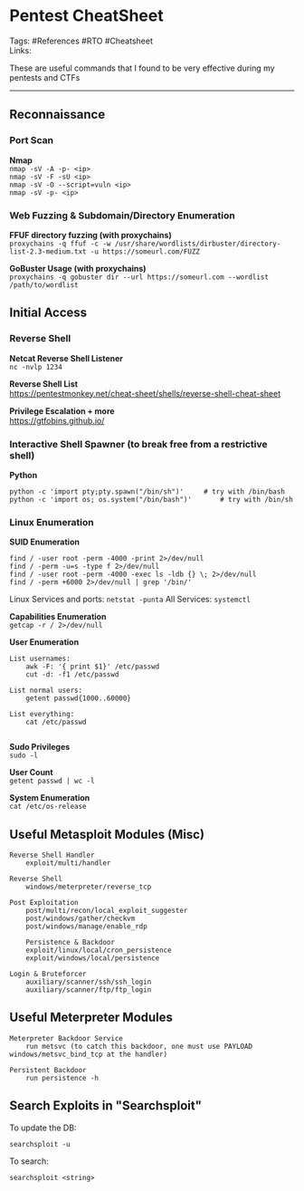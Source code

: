 # Pentest CheatSheet
Tags: #References #RTO #Cheatsheet \
Links:

These are useful commands that I found to be very effective during my pentests and CTFs

---

## Reconnaissance

### Port Scan
**Nmap** \
`nmap -sV -A -p- <ip>` \
`nmap -sV -F -sU <ip>` \
`nmap -sV -O --script=vuln <ip>` \
`nmap -sV -p- <ip>`

### Web Fuzzing & Subdomain/Directory Enumeration
**FFUF directory fuzzing (with proxychains)** \
`proxychains -q ffuf -c -w /usr/share/wordlists/dirbuster/directory-list-2.3-medium.txt -u https://someurl.com/FUZZ` 

**GoBuster Usage (with proxychains)** \
`proxychains -q gobuster dir --url https://someurl.com --wordlist /path/to/wordlist`

## Initial Access

### Reverse Shell
**Netcat Reverse Shell Listener** \
`nc -nvlp 1234`

**Reverse Shell List** \
https://pentestmonkey.net/cheat-sheet/shells/reverse-shell-cheat-sheet

**Privilege Escalation + more** \
https://gtfobins.github.io/

### Interactive Shell Spawner (to break free from a restrictive shell)
**Python**
```
python -c 'import pty;pty.spawn("/bin/sh")'		# try with /bin/bash
python -c 'import os; os.system("/bin/bash")'		# try with /bin/sh
```

### Linux Enumeration
**SUID Enumeration**
```
find / -user root -perm -4000 -print 2>/dev/null
find / -perm -u=s -type f 2>/dev/null
find / -user root -perm -4000 -exec ls -ldb {} \; 2>/dev/null
find / -perm +6000 2>/dev/null | grep '/bin/'
```

Linux Services and ports: `netstat -punta`
All Services: `systemctl`

**Capabilities Enumeration** \
`getcap -r / 2>/dev/null`

**User Enumeration**
```
List usernames: 
	awk -F: '{ print $1}' /etc/passwd
	cut -d: -f1 /etc/passwd

List normal users: 
	getent passwd{1000..60000}

List everything:
	cat /etc/passwd
	
```

**Sudo Privileges** \
`sudo -l`

**User Count** \
`getent passwd | wc -l`

**System Enumeration** \
`cat /etc/os-release`

## Useful Metasploit Modules (Misc)
```
Reverse Shell Handler
	exploit/multi/handler

Reverse Shell
	windows/meterpreter/reverse_tcp

Post Exploitation
	post/multi/recon/local_exploit_suggester
	post/windows/gather/checkvm
	post/windows/manage/enable_rdp
	
	Persistence & Backdoor
	exploit/linux/local/cron_persistence
	exploit/windows/local/persistence

Login & Bruteforcer
	auxiliary/scanner/ssh/ssh_login
	auxiliary/scanner/ftp/ftp_login 
```

## Useful Meterpreter Modules
```
Meterpreter Backdoor Service
	run metsvc (to catch this backdoor, one must use PAYLOAD windows/metsvc_bind_tcp at the handler)

Persistent Backdoor
	run persistence -h
```

## Search Exploits in "Searchsploit"

To update the DB:
```
searchsploit -u
```

To search:
```
searchsploit <string>
```
